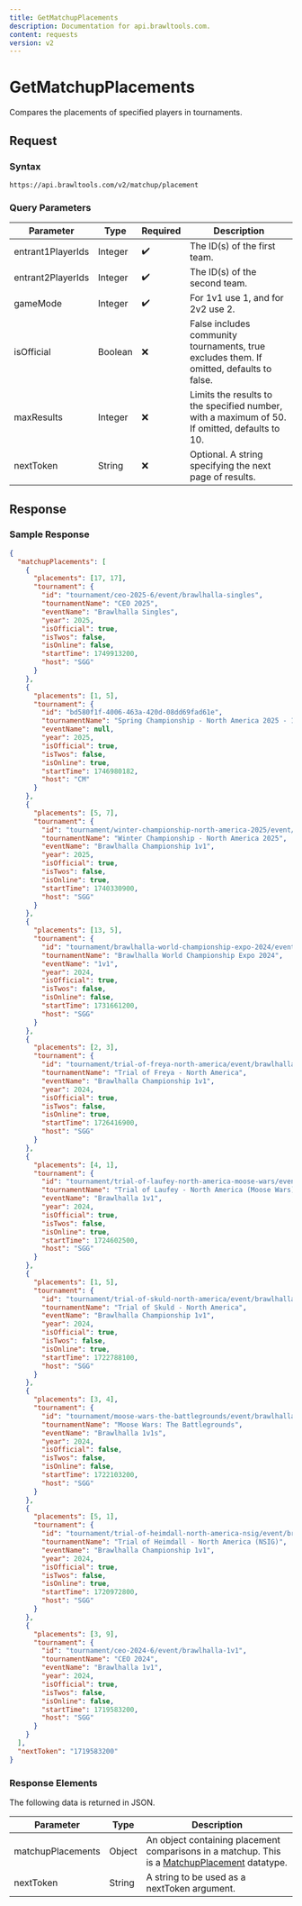 ```yaml
---
title: GetMatchupPlacements
description: Documentation for api.brawltools.com.
content: requests
version: v2
---
```


# GetMatchupPlacements

Compares the placements of specified players in tournaments.

## Request

### Syntax

```url
https://api.brawltools.com/v2/matchup/placement
```

### Query Parameters

| Parameter         | Type    | Required | Description                                                                                   |
| ----------------- | ------- | -------- | --------------------------------------------------------------------------------------------- |
| entrant1PlayerIds | Integer | ✔️       | The ID(s) of the first team.                                                                  |
| entrant2PlayerIds | Integer | ✔️       | The ID(s) of the second team.                                                                 |
| gameMode          | Integer | ✔️       | For 1v1 use 1, and for 2v2 use 2.                                                             |
| isOfficial        | Boolean | ❌       | False includes community tournaments, true excludes them. If omitted, defaults to false.      |
| maxResults        | Integer | ❌       | Limits the results to the specified number, with a maximum of 50. If omitted, defaults to 10. |
| nextToken         | String  | ❌       | Optional. A string specifying the next page of results.                                       |

## Response

### Sample Response

```json
{
  "matchupPlacements": [
    {
      "placements": [17, 17],
      "tournament": {
        "id": "tournament/ceo-2025-6/event/brawlhalla-singles",
        "tournamentName": "CEO 2025",
        "eventName": "Brawlhalla Singles",
        "year": 2025,
        "isOfficial": true,
        "isTwos": false,
        "isOnline": false,
        "startTime": 1749913200,
        "host": "SGG"
      }
    },
    {
      "placements": [1, 5],
      "tournament": {
        "id": "bd580f1f-4006-463a-420d-08dd69fad61e",
        "tournamentName": "Spring Championship - North America 2025 - 1v1",
        "eventName": null,
        "year": 2025,
        "isOfficial": true,
        "isTwos": false,
        "isOnline": true,
        "startTime": 1746980182,
        "host": "CM"
      }
    },
    {
      "placements": [5, 7],
      "tournament": {
        "id": "tournament/winter-championship-north-america-2025/event/brawlhalla-championship-1v1",
        "tournamentName": "Winter Championship - North America 2025",
        "eventName": "Brawlhalla Championship 1v1",
        "year": 2025,
        "isOfficial": true,
        "isTwos": false,
        "isOnline": true,
        "startTime": 1740330900,
        "host": "SGG"
      }
    },
    {
      "placements": [13, 5],
      "tournament": {
        "id": "tournament/brawlhalla-world-championship-expo-2024/event/1v1",
        "tournamentName": "Brawlhalla World Championship Expo 2024",
        "eventName": "1v1",
        "year": 2024,
        "isOfficial": true,
        "isTwos": false,
        "isOnline": false,
        "startTime": 1731661200,
        "host": "SGG"
      }
    },
    {
      "placements": [2, 3],
      "tournament": {
        "id": "tournament/trial-of-freya-north-america/event/brawlhalla-championship-1v1",
        "tournamentName": "Trial of Freya - North America",
        "eventName": "Brawlhalla Championship 1v1",
        "year": 2024,
        "isOfficial": true,
        "isTwos": false,
        "isOnline": true,
        "startTime": 1726416900,
        "host": "SGG"
      }
    },
    {
      "placements": [4, 1],
      "tournament": {
        "id": "tournament/trial-of-laufey-north-america-moose-wars/event/brawlhalla-1v1",
        "tournamentName": "Trial of Laufey - North America (Moose Wars)",
        "eventName": "Brawlhalla 1v1",
        "year": 2024,
        "isOfficial": true,
        "isTwos": false,
        "isOnline": true,
        "startTime": 1724602500,
        "host": "SGG"
      }
    },
    {
      "placements": [1, 5],
      "tournament": {
        "id": "tournament/trial-of-skuld-north-america/event/brawlhalla-championship-1v1",
        "tournamentName": "Trial of Skuld - North America",
        "eventName": "Brawlhalla Championship 1v1",
        "year": 2024,
        "isOfficial": true,
        "isTwos": false,
        "isOnline": true,
        "startTime": 1722788100,
        "host": "SGG"
      }
    },
    {
      "placements": [3, 4],
      "tournament": {
        "id": "tournament/moose-wars-the-battlegrounds/event/brawlhalla-1v1s",
        "tournamentName": "Moose Wars: The Battlegrounds",
        "eventName": "Brawlhalla 1v1s",
        "year": 2024,
        "isOfficial": false,
        "isTwos": false,
        "isOnline": false,
        "startTime": 1722103200,
        "host": "SGG"
      }
    },
    {
      "placements": [5, 1],
      "tournament": {
        "id": "tournament/trial-of-heimdall-north-america-nsig/event/brawlhalla-championship-1v1",
        "tournamentName": "Trial of Heimdall - North America (NSIG)",
        "eventName": "Brawlhalla Championship 1v1",
        "year": 2024,
        "isOfficial": true,
        "isTwos": false,
        "isOnline": true,
        "startTime": 1720972800,
        "host": "SGG"
      }
    },
    {
      "placements": [3, 9],
      "tournament": {
        "id": "tournament/ceo-2024-6/event/brawlhalla-1v1",
        "tournamentName": "CEO 2024",
        "eventName": "Brawlhalla 1v1",
        "year": 2024,
        "isOfficial": true,
        "isTwos": false,
        "isOnline": false,
        "startTime": 1719583200,
        "host": "SGG"
      }
    }
  ],
  "nextToken": "1719583200"
}
```

### Response Elements

The following data is returned in JSON.

| Parameter         | Type   | Description                                                                                                                     |
| ----------------- | ------ | ------------------------------------------------------------------------------------------------------------------------------- |
| matchupPlacements | Object | An object containing placement comparisons in a matchup. This is a [MatchupPlacement](/v2/datatypes/matchupplacement) datatype. |
| nextToken         | String | A string to be used as a nextToken argument.                                                                                    |

